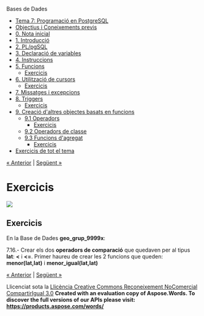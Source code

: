 Bases de Dades

- [Tema 7: Programació en PostgreSQL](index.md)
- [Objectius i Coneixements previs](objectius_i_coneixements_previs.md)
- [0. Nota inicial](0_nota_inicial.md)
- [1. Introducció](1_introducci.md)
- [2. PL/pgSQL](2_plpgsql.md)
- [3. Declaració de variables](3_declaraci_de_variables.md)
- [4. Instruccions](4_instruccions.md)
- [5. Funcions](5_funcions.md) 
  - [Exercicis](exercicis.md)
- [6. Utilització de cursors](6_utilitzaci_de_cursors.md) 
  - [Exercicis](exercicis0.md)
- [7. Missatges i excepcions](7_missatges_i_excepcions.md)
- [8. Triggers](8_triggers.md) 
  - [Exercicis](exercicis1.md)
- [9. Creació d'altres objectes basats en funcions](9_creaci_daltres_objectes_basats_en_funcions.md) 
  - [9.1 Operadors](91_operadors.md) 
    - [Exercicis](exercicis2.md)
  - [9.2 Operadors de classe](92_operadors_de_classe.md)
  - [9.3 Funcions d'agregat](93_funcions_dagregat.md) 
    - [Exercicis](exercicis3.md)
- [Exercicis de tot el tema](exercicis_de_tot_el_tema.md)

[« Anterior](91_operadors.md) | [Següent »](92_operadors_de_classe.md)
# <a name="main"></a>**Exercicis**
![](exercicis2.002.png)
## **Exercicis**
En la Base de Dades **geo\_grup\_9999x**:

7\.16.- Crear els dos **operadors de comparació** que quedaven per al tipus **lat**: **<** i **<=**. Primer haureu de crear les 2 funcions que queden: **menor(lat,lat)** i **menor\_igual(lat,lat)**

[« Anterior](91_operadors.md) | [Següent »](92_operadors_de_classe.md)

Llicenciat sota la [Llicència Creative Commons Reconeixement NoComercial CompartirIgual 3.0](http://creativecommons.org/licenses/by-nc-sa/3.0/)
**Created with an evaluation copy of Aspose.Words. To discover the full versions of our APIs please visit: https://products.aspose.com/words/**
